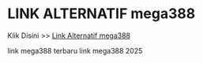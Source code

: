 # LINK ALTERNATIF mega388

Klik Disini >> <a href="https://linksto.pages.dev/">Link Alternatif mega388 </a>

link mega388 terbaru
link mega388 2025